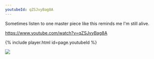 ```yaml
---
youtubeId: qZSJvyBag8A
---
```


Sometimes listen to one master piece like this reminds me I'm still alive.

https://www.youtube.com/watch?v=qZSJvyBag8A

{% include player.html id=page.youtubeId %}

![](https://www.youtube.com/watch?v=qZSJvyBag8A)
